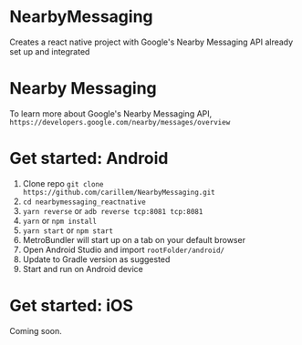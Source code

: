 # NearbyMessaging
Creates a react native project with Google's Nearby Messaging API already set up and integrated

# Nearby Messaging
To learn more about Google's Nearby Messaging API, `https://developers.google.com/nearby/messages/overview`

# Get started: Android
1. Clone repo `git clone https://github.com/carillem/NearbyMessaging.git`
2. `cd nearbymessaging_reactnative`
3. `yarn reverse` or `adb reverse tcp:8081 tcp:8081`
4. `yarn` or `npm install`
5. `yarn start` or `npm start`
6. MetroBundler will start up on a tab on your default browser
7. Open Android Studio and import `rootFolder/android/`
8. Update to Gradle version as suggested
9. Start and run on Android device

# Get started: iOS
 Coming soon.
